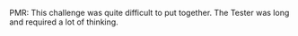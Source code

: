 PMR: This challenge was quite difficult to put together. The Tester was long and required a lot of thinking.

